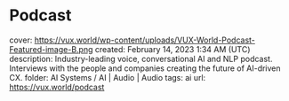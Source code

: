 # Podcast

cover: https://vux.world/wp-content/uploads/VUX-World-Podcast-Featured-image-B.png
created: February 14, 2023 1:34 AM (UTC)
description: Industry-leading voice, conversational AI and NLP podcast. Interviews with the people and companies creating the future of AI-driven CX.
folder: AI Systems / AI | Audio | Audio
tags: ai
url: https://vux.world/podcast